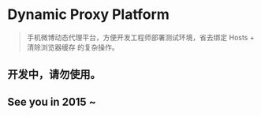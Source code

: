 # Dynamic Proxy Platform
> 手机微博动态代理平台，方便开发工程师部署测试环境，省去绑定 Hosts + 清除浏览器缓存 的复杂操作。

## 开发中，请勿使用。

## See you in 2015 ~